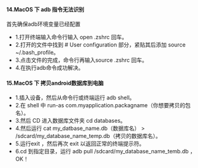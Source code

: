 #### 14.MacOS 下 adb 指令无法识别
 首先确保adb环境变量已经配置
 - 1.打开终端输入命令行输入 open .zshrc 回车。
- 2.打开的文件中找到 # User configuration 部分，紧贴其后添加 source ~/.bash_profile。
- 3.点击文件的完成，命令行再输入source .zshrc 回车。
- 4.在执行adb命令成功解决。
#### 15.MacOS 下 拷贝android数据库到电脑
 - 1.插入设备，然后从命令行或终端运行 adb shell。
 - 2.在 shell 中 run-as com.myapplication.packagname（你想要拷贝的包名）。
 - 3.然后 CD 进入数据库文件夹 cd databases。
 - 4.然后运行 cat my_datbase_name.db（数据库名） > /sdcard/my_database_name_temp.db（拷贝的数据库名）。
 - 5.运行exit ，然后再次 exit 以返回正常的终端提示符。
 - 6.cd 到指定目录，运行 adb pull /sdcard/my_database_name_temb.db ，OK！
